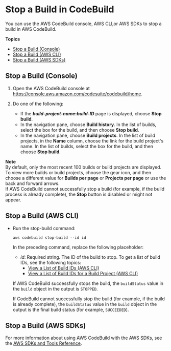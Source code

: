 # Stop a Build in CodeBuild<a name="stop-build"></a>

You can use the AWS CodeBuild console, AWS CLI,or AWS SDKs to stop a build in AWS CodeBuild\.

**Topics**
+ [Stop a Build \(Console\)](#stop-build-console)
+ [Stop a Build \(AWS CLI\)](#stop-build-cli)
+ [Stop a Build \(AWS SDKs\)](#stop-build-sdks)

## Stop a Build \(Console\)<a name="stop-build-console"></a>

1. Open the AWS CodeBuild console at [https://console\.aws\.amazon\.com/codesuite/codebuild/home](https://console.aws.amazon.com/codesuite/codebuild/home)\.

1. Do one of the following:
   + If the ***build\-project\-name*:*build\-ID*** page is displayed, choose **Stop build**\.
   + In the navigation pane, choose **Build history**\. In the list of builds, select the box for the build, and then choose **Stop build**\.
   + In the navigation pane, choose **Build projects**\. In the list of build projects, in the **Name** column, choose the link for the build project's name\. In the list of builds, select the box for the build, and then choose **Stop build**\.

**Note**  
By default, only the most recent 100 builds or build projects are displayed\. To view more builds or build projects, choose the gear icon, and then choose a different value for **Builds per page** or **Projects per page** or use the back and forward arrows\.  
If AWS CodeBuild cannot successfully stop a build \(for example, if the build process is already complete\), the **Stop** button is disabled or might not appear\.

## Stop a Build \(AWS CLI\)<a name="stop-build-cli"></a>
+ Run the stop\-build command:

  ```
  aws codebuild stop-build --id id
  ```

  In the preceding command, replace the following placeholder:
  + *id*: Required string\. The ID of the build to stop\. To get a list of build IDs, see the following topics:
    + [View a List of Build IDs \(AWS CLI\)](view-build-list.md#view-build-list-cli)
    + [View a List of Build IDs for a Build Project \(AWS CLI\)](view-builds-for-project.md#view-builds-for-project-cli)

  If AWS CodeBuild successfully stops the build, the `buildStatus` value in the `build` object in the output is `STOPPED`\.

  If CodeBuild cannot successfully stop the build \(for example, if the build is already complete\), the `buildStatus` value in the `build` object in the output is the final build status \(for example, `SUCCEEDED`\)\.

## Stop a Build \(AWS SDKs\)<a name="stop-build-sdks"></a>

For more information about using AWS CodeBuild with the AWS SDKs, see the [AWS SDKs and Tools Reference](sdk-ref.md)\.